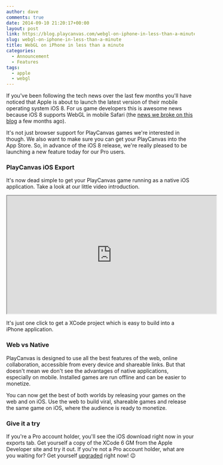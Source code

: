 ```yaml
---
author: dave
comments: true
date: 2014-09-10 21:20:17+00:00
layout: post
link: https://blog.playcanvas.com/webgl-on-iphone-in-less-than-a-minute/
slug: webgl-on-iphone-in-less-than-a-minute
title: WebGL on iPhone in less than a minute
categories:
  - Announcement
  - Features
tags:
  - apple
  - webgl
---
```


If you've been following the tech news over the last few months you'll have noticed that Apple is about to launch the latest version of their mobile operating system iOS 8. For us game developers this is awesome news because iOS 8 supports WebGL in mobile Safari (the [news we broke on this blog](https://blog.playcanvas.com/apple-embraces-webgl/) a few months ago).

It's not just browser support for PlayCanvas games we're interested in though. We also want to make sure you can get your PlayCanvas into the App Store. So, in advance of the iOS 8 release, we're really pleased to be launching a new feature today for our Pro users.

### PlayCanvas iOS Export

It's now dead simple to get your PlayCanvas game running as a native iOS application. Take a look at our little video introduction.

<div className="iframe-container">
    <iframe loading="lazy" width="560" height="315" src="https://www.youtube.com/embed/TzHn60xlqCc" title="YouTube video player" allow="accelerometer; autoplay; clipboard-write; encrypted-media; gyroscope; picture-in-picture" allowfullscreen></iframe>
</div>

It's just one click to get a XCode project which is easy to build into a iPhone application.

### Web vs Native

PlayCanvas is designed to use all the best features of the web, online collaboration, accessible from every device and shareable links. But that doesn't mean we don't see the advantages of native applications, especially on mobile. Installed games are run offline and can be easier to monetize.

You can now get the best of both worlds by releasing your games on the web and on iOS. Use the web to build viral, shareable games and release the same game on iOS, where the audience is ready to monetize.

### Give it a try

If you're a Pro account holder, you'll see the iOS download right now in your exports tab. Get yourself a copy of the XCode 6 GM from the Apple Developer site and try it out. If you're not a Pro account holder, what are you waiting for? Get yourself [upgraded](https://playcanvas.com/upgrade) right now! 😉
